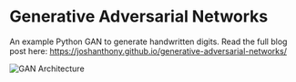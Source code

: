 # Generative Adversarial Networks

An example Python GAN to generate handwritten digits. Read the full blog post here: https://joshanthony.github.io/generative-adversarial-networks/

![GAN Architecture](https://joshanthony.github.io/assets/images/generative-adversarial-networks/gan-architecture.png)
